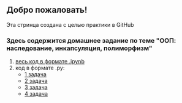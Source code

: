 ## Добро пожаловать!
    
Эта стринца создана с целью практики в GitHub
   
### Здесь содержится домашнее задание по теме "ООП: наследование, инкапсуляция, полиморфизм"
  
  
1. [весь код в формате .ipynb](https://github.com/grigorevevv/NetoPythonSchool/blob/main/Programming%20Python/objects_and_classes/objects%20and%20classes.ipynb)
2. код  в формате .py:  
   * [1 задача](https://github.com/grigorevevv/NetoPythonSchool/blob/main/Programming%20Python/objects_and_classes/one.py)
   * [2 задача](https://github.com/grigorevevv/NetoPythonSchool/blob/main/Programming%20Python/objects_and_classes/two.py)
   * [3 задача](https://github.com/grigorevevv/NetoPythonSchool/blob/main/Programming%20Python/objects_and_classes/three.py)
   * [4 задача](https://github.com/grigorevevv/NetoPythonSchool/blob/main/Programming%20Python/objects_and_classes/four.py)


